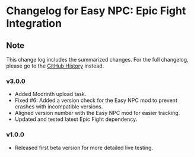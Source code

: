 # Changelog for Easy NPC: Epic Fight Integration

## Note

This change log includes the summarized changes.
For the full changelog, please go to the [GitHub History][history] instead.

### v3.0.0

- Added Modrinth upload task.
- Fixed #6: Added a version check for the Easy NPC mod to prevent crashes with incompatible versions.
- Aligned version number with the Easy NPC mod for easier tracking.
- Updated and tested latest Epic Fight dependency.

### v1.0.0

- Released first beta version for more detailed live testing.

[history]: https://github.com/MarkusBordihn/BOs-Easy-NPC-Epic-Fight/commits/
